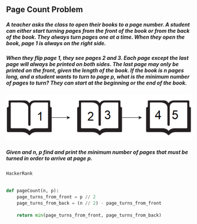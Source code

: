 ## Page Count Problem

##### A teacher asks the class to open their books to a page number. A student can either start turning pages from the front of the book or from the back of the book. They always turn pages one at a time. When they open the book, page 1 is always on the right side.
##### When they flip page 1, they see pages 2 and 3. Each page except the last page will always be printed on both sides. The last page may only be printed on the front, given the length of the book. If the book is n pages long, and a student wants to turn to page p, what is the minimum number of pages to turn? They can start at the beginning or the end of the book.
![alt text](page-count.png)

##### Given  and n, p find and print the minimum number of pages that must be turned in order to arrive at page p.

`HackerRank`
<br><br>

```python
def pageCount(n, p):
    page_turns_from_front = p // 2
    page_turns_from_back = (n // 2) - page_turns_from_front
    
    return min(page_turns_from_front, page_turns_from_back)
```